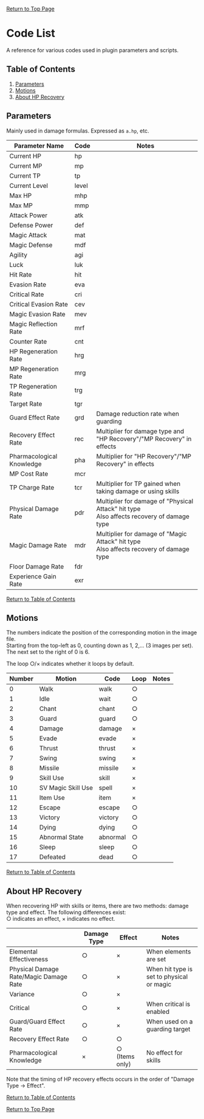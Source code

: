 [Return to Top Page](README.md)

# Code List

A reference for various codes used in plugin parameters and scripts.

## Table of Contents

1. [Parameters](#parameters)
2. [Motions](#motions)
3. [About HP Recovery](#about-hp-recovery)

## Parameters
Mainly used in damage formulas.
Expressed as `a.hp`, etc.

| Parameter Name | Code | Notes |
| --- | --- | --- |
| Current HP | hp |  |
| Current MP | mp |  |
| Current TP | tp |  |
| Current Level | level |  |
| Max HP | mhp |  |
| Max MP | mmp |  |
| Attack Power | atk |  |
| Defense Power | def |  |
| Magic Attack | mat |  |
| Magic Defense | mdf |  |
| Agility | agi |  |
| Luck | luk |  |
| Hit Rate | hit |  |
| Evasion Rate | eva |  |
| Critical Rate | cri |  |
| Critical Evasion Rate | cev |  |
| Magic Evasion Rate | mev |  |
| Magic Reflection Rate | mrf |  |
| Counter Rate | cnt |  |
| HP Regeneration Rate | hrg |  |
| MP Regeneration Rate | mrg |  |
| TP Regeneration Rate | trg |  |
| Target Rate | tgr |  |
| Guard Effect Rate | grd | Damage reduction rate when guarding |
| Recovery Effect Rate | rec | Multiplier for damage type and "HP Recovery"/"MP Recovery" in effects |
| Pharmacological Knowledge | pha | Multiplier for "HP Recovery"/"MP Recovery" in effects |
| MP Cost Rate | mcr |  |
| TP Charge Rate | tcr | Multiplier for TP gained when taking damage or using skills |
| Physical Damage Rate | pdr | Multiplier for damage of "Physical Attack" hit type<br>Also affects recovery of damage type |
| Magic Damage Rate | mdr | Multiplier for damage of "Magic Attack" hit type<br>Also affects recovery of damage type |
| Floor Damage Rate | fdr |  |
| Experience Gain Rate | exr |  |

[Return to Table of Contents](#table-of-contents)

## Motions

The numbers indicate the position of the corresponding motion in the image file.<br>
Starting from the top-left as 0, counting down as 1, 2,... (3 images per set).<br>
The next set to the right of 0 is 6.

The loop ○/× indicates whether it loops by default.

| Number | Motion | Code | Loop | Notes |
| --- | --- | --- | --- | --- |
| 0 | Walk | walk | ○ |  |
| 1 | Idle | wait | ○ |  |
| 2 | Chant | chant | ○ |  |
| 3 | Guard | guard | ○ |  |
| 4 | Damage | damage | × |  |
| 5 | Evade | evade | × |  |
| 6 | Thrust | thrust | × |  |
| 7 | Swing | swing | × |  |
| 8 | Missile | missile | × |  |
| 9 | Skill Use | skill | × |  |
| 10 | SV Magic Skill Use | spell | × |  |
| 11 | Item Use | item | × |  |
| 12 | Escape | escape | ○ |  |
| 13 | Victory | victory | ○ |  |
| 14 | Dying | dying | ○ |  |
| 15 | Abnormal State | abnormal | ○ |  |
| 16 | Sleep | sleep | ○ |  |
| 17 | Defeated | dead | ○ |  |

[Return to Table of Contents](#table-of-contents)

## About HP Recovery

When recovering HP with skills or items, there are two methods: damage type and effect. The following differences exist:<br>
○ indicates an effect, × indicates no effect.

|  | Damage Type | Effect | Notes |
| --- | --- | --- | --- |
| Elemental Effectiveness | ○ | × | When elements are set |
| Physical Damage Rate/Magic Damage Rate | ○ | × | When hit type is set to physical or magic |
| Variance | ○ | × |  |
| Critical | ○ | × | When critical is enabled |
| Guard/Guard Effect Rate | ○ | × | When used on a guarding target |
| Recovery Effect Rate | ○ | ○ |  |
| Pharmacological Knowledge | × | ○ (Items only) | No effect for skills |

Note that the timing of HP recovery effects occurs in the order of "Damage Type → Effect".

[Return to Table of Contents](#table-of-contents)

[Return to Top Page](README.md)
